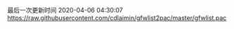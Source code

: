 最后一次更新时间 2020-04-06 04:30:07
https://raw.githubusercontent.com/cdlaimin/gfwlist2pac/master/gfwlist.pac

